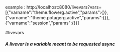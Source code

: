 example :
http://localhost:8080/livevars?vars=[{"varname":"theme.flowerg.active","params":{}},{"varname":"theme.potagerg.active","params":{}},{"varname":"session","params":{}}]

#livevars
##### A livevar is a variable meant to be requested async
